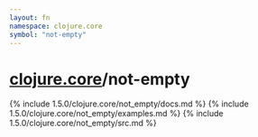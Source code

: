 ```yaml
---
layout: fn
namespace: clojure.core
symbol: "not-empty"
---
```


# [clojure.core](../)/not-empty

{% include 1.5.0/clojure.core/not_empty/docs.md %}
{% include 1.5.0/clojure.core/not_empty/examples.md %}
{% include 1.5.0/clojure.core/not_empty/src.md %}

